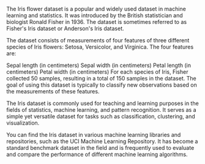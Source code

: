 The Iris flower dataset is a popular and widely used dataset in machine learning and statistics. It was introduced by the British statistician and biologist Ronald Fisher in 1936. The dataset is sometimes referred to as Fisher's Iris dataset or Anderson's Iris dataset.

The dataset consists of measurements of four features of three different species of Iris flowers: Setosa, Versicolor, and Virginica. The four features are:

Sepal length (in centimeters)
Sepal width (in centimeters)
Petal length (in centimeters)
Petal width (in centimeters)
For each species of Iris, Fisher collected 50 samples, resulting in a total of 150 samples in the dataset. The goal of using this dataset is typically to classify new observations based on the measurements of these features.

The Iris dataset is commonly used for teaching and learning purposes in the fields of statistics, machine learning, and pattern recognition. It serves as a simple yet versatile dataset for tasks such as classification, clustering, and visualization.

You can find the Iris dataset in various machine learning libraries and repositories, such as the UCI Machine Learning Repository. It has become a standard benchmark dataset in the field and is frequently used to evaluate and compare the performance of different machine learning algorithms.
